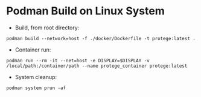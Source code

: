 # Podman Build on Linux System
- Build, from root directory:
```
podman build --network=host -f ./docker/Dockerfile -t protege:latest .
```

- Container run:
```
podman run --rm -it --net=host -e DISPLAY=$DISPLAY -v /local/path:/container/path --name protege_container protege:latest
```

- System cleanup:
```
podman system prun -af
```
